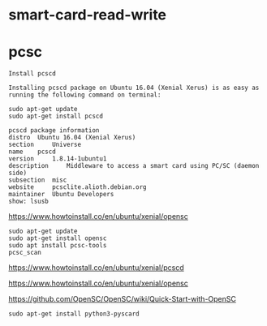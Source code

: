 # smart-card-read-write

# pcsc
```
Install pcscd

Installing pcscd package on Ubuntu 16.04 (Xenial Xerus) is as easy as running the following command on terminal:

sudo apt-get update
sudo apt-get install pcscd

pcscd package information
distro 	Ubuntu 16.04 (Xenial Xerus)
section 	Universe
name 	pcscd
version 	1.8.14-1ubuntu1
description 	Middleware to access a smart card using PC/SC (daemon side)
subsection 	misc
website 	pcsclite.alioth.debian.org
maintainer 	Ubuntu Developers
show: lsusb
```
https://www.howtoinstall.co/en/ubuntu/xenial/opensc
```
sudo apt-get update
sudo apt-get install opensc
sudo apt install pcsc-tools
pcsc_scan
```
https://www.howtoinstall.co/en/ubuntu/xenial/pcscd

https://www.howtoinstall.co/en/ubuntu/xenial/opensc

https://github.com/OpenSC/OpenSC/wiki/Quick-Start-with-OpenSC

```
sudo apt-get install python3-pyscard
```
